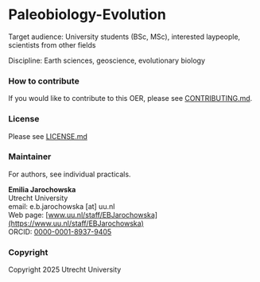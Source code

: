# Paleobiology-Evolution

Target audience: University students (BSc, MSc), interested laypeople, scientists from other fields

Discipline: Earth sciences, geoscience, evolutionary biology

### How to contribute 
If you would like to contribute to this OER, please see [CONTRIBUTING.md](CONTRIBUTING.md).

### License
Please see [LICENSE.md](LICENSE.md)

### Maintainer

For authors, see individual practicals.

__Emilia Jarochowska__  
Utrecht University  
email: e.b.jarochowska [at] uu.nl  
Web page: [www.uu.nl/staff/EBJarochowska](https://www.uu.nl/staff/EBJarochowska)  
ORCID: [0000-0001-8937-9405](https://orcid.org/0000-0001-8937-9405)

### Copyright
Copyright 2025 Utrecht University